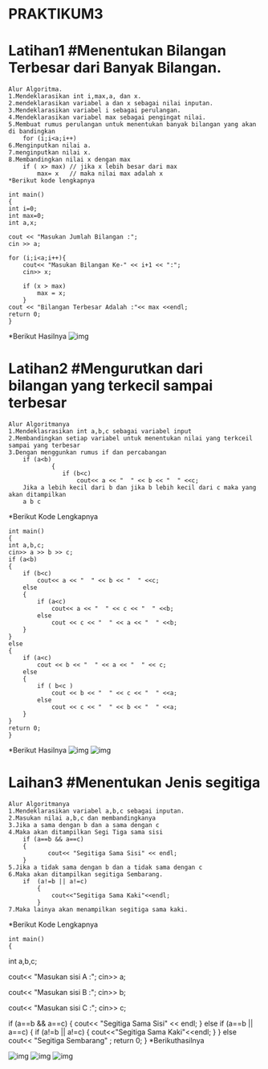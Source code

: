 # PRAKTIKUM3

# Latihan1 #Menentukan Bilangan Terbesar dari Banyak Bilangan.

	Alur Algoritma.
	1.Mendeklarasikan int i,max,a, dan x.
	2.mendeklarasikan variabel a dan x sebagai nilai inputan.
	3.Mendeklarasikan variabel i sebagai perulangan.
	4.Mendeklarasikan variabel max sebagai pengingat nilai.
	5.Membuat rumus perulangan untuk menentukan banyak bilangan yang akan di bandingkan
		for (i;i<a;i++)
	6.Menginputkan nilai a.
	7.menginputkan nilai x.
	8.Membandingkan nilai x dengan max
		if ( x> max) // jika x lebih besar dari max
	    	max= x   // maka nilai max adalah x
	*Berikut kode lengkapnya

	int main()
	{
    int i=0;
    int max=0;
    int a,x;

    cout << "Masukan Jumlah Bilangan :";
    cin >> a;

    for (i;i<a;i++){
        cout<< "Masukan Bilangan Ke-" << i+1 << ":";
        cin>> x;

        if (x > max)
            max = x;
	    }
    cout << "Bilangan Terbesar Adalah :"<< max <<endl;
    return 0;
	}
*Berikut Hasilnya 
![img](https://github.com/inah123/PRAKTIKUM3/blob/master/latihan1/hasil1.png)
# Latihan2 #Mengurutkan dari bilangan yang terkecil sampai terbesar

	Alur Algoritmanya
	1.Mendeklasrasikan int a,b,c sebagai variabel input
	2.Membandingkan setiap variabel untuk menentukan nilai yang terkceil sampai yang terbesar
	3.Dengan menggunkan rumus if dan percabangan
		if (a<b)
    		    {
       		       if (b<c)
                       cout<< a << "  " << b << "  " <<c;
		Jika a lebih kecil dari b dan jika b lebih kecil dari c maka yang akan ditampilkan
		a b c
*Berikut Kode Lengkapnya

	int main()
	{
    int a,b,c;
    cin>> a >> b >> c;
    if (a<b)
    {
        if (b<c)
            cout<< a << "  " << b << "  " <<c;
        else
        {
            if (a<c)
                cout<< a << "  " << c << "  " <<b;
            else
                cout << c << "  " << a << "  " <<b;
        }
    }
    else
    {
        if (a<c)
            cout << b << "  " << a << "  " << c;
        else
        {
            if ( b<c )
                cout << b << "  " << c << "  " <<a;
            else
                cout << c << "  " << b << "  " <<a;
        }
    }
    return 0;
	}
*Berikut Hasilnya
![img](https://github.com/inah123/PRAKTIKUM3/blob/master/latihan2/hasil1.png)
![img](https://github.com/inah123/PRAKTIKUM3/blob/master/latihan2/hasil2.png)



# Laihan3 #Menentukan Jenis segitiga

	Alur Algoritmanya
	1.Mendeklarasikan variabel a,b,c sebagai inputan.
	2.Masukan nilai a,b,c dan membandingkanya
	3.Jika a sama dengan b dan a sama dengan c
	4.Maka akan ditampilkan Segi Tiga sama sisi
		if (a==b && a==c)
   		{
    		   cout<< "Segitiga Sama Sisi" << endl;
   		}
	5.Jika a tidak sama dengan b dan a tidak sama dengan c
	6.Maka akan ditampilkan segitiga Sembarang.
		if  (a!=b || a!=c)
      		{
           	    cout<<"Segitiga Sama Kaki"<<endl;
       		}
	7.Maka lainya akan menampilkan segitiga sama kaki.
*Berikut Kode Lengkapnya

	int main()
	{
   int a,b,c;

   cout<< "Masukan sisi A :";
   cin>> a;

   cout<< "Masukan sisi B :";
   cin>> b;

   cout<< "Masukan sisi C :";
   cin>> c;

   if (a==b && a==c)
   {
       cout<< "Segitiga Sama Sisi" << endl;
   }
   else if  (a==b || a==c)
   {
       if  (a!=b || a!=c)
       {
           cout<<"Segitiga Sama Kaki"<<endl;
       }
   }
   else
    cout<< "Segitiga Sembarang" ;
    return 0;
	}
*Berikuthasilnya

![img](https://github.com/inah123/PRAKTIKUM3/blob/master/latihan3/hasil1.png)
![img](https://github.com/inah123/PRAKTIKUM3/blob/master/latihan3/hasil2.png)
![img](https://github.com/inah123/PRAKTIKUM3/blob/master/latihan3/hasil3.png)


